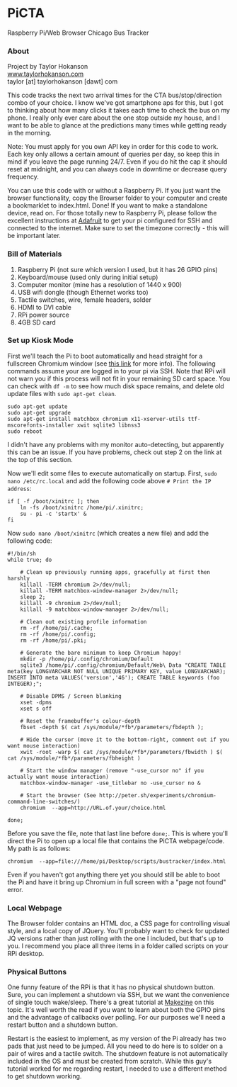 # PiCTA
Raspberry Pi/Web Browser Chicago Bus Tracker

### About

Project by Taylor Hokanson  
www.taylorhokanson.com  
taylor [at] taylorhokanson [dawt] com 

This code tracks the next two arrival times for the CTA
bus/stop/direction combo of your choice. I know we've got smartphone aps
for this, but I got to thinking
about how many clicks it takes each time to check the bus on my phone. I really
only ever care about the one stop outside my house, and I want to be
able to glance at the predictions many times while getting ready in the
morning.

Note: You must apply for you own API key in order for this code to work. Each
key only allows a certain amount of queries per day, so keep this in
mind if you leave the page running 24/7. Even if you do hit the cap it
should reset at midnight, and you can always code in downtime or
decrease query frequency.

You can use this code with or without a Raspberry Pi. If you just want
the browser functionality, copy the Browser folder to your computer and
create a bookmarklet to index.html. Done! If you want to make a standalone
device, read on. For those totally new to Raspberry Pi, please follow the
excellent instructions at
[Adafruit](https://learn.adafruit.com/category/raspberry-pi) to get your
pi configured for SSH and connected to the internet. Make sure to set
the timezone correctly - this will be important later.

### Bill of Materials

1. Raspberry Pi (not sure which version I used, but it has 26 GPIO pins)
2. Keyboard/mouse (used only during initial setup)
3. Computer monitor (mine has a resolution of 1440 x 900)
4. USB wifi dongle (though Ethernet works too)
5. Tactile switches, wire, female headers, solder
6. HDMI to DVI cable
7. RPi power source
8. 4GB SD card

### Set up Kiosk Mode

First we'll teach the Pi to boot automatically and head straight for a
fullscreen Chromium window (see 
[this link](http://blogs.wcode.org/2013/09/howto-boot-your-raspberry-pi-into-a-fullscreen-browser-kiosk/#comments-toggle)
 for more info). The following commands assume your are logged in to
 your pi via SSH. Note that RPi will not warn you if this process will
 not fit in your remaining SD card space. You can check with `df -m` to
 see how much disk space remains, and delete old update files with `sudo
 apt-get clean`.

```
sudo apt-get update
sudo apt-get upgrade
sudo apt-get install matchbox chromium x11-xserver-utils ttf-mscorefonts-installer xwit sqlite3 libnss3
sudo reboot
```

I didn't have any problems with my monitor auto-detecting, but
apparently this can be an issue. If you have problems, check out step 2
on the link at the top of this section.

Now we'll edit some files to execute automatically on startup. First,
`sudo nano /etc/rc.local` and add the following code above `# Print the IP
address`:

```
if [ -f /boot/xinitrc ]; then
	ln -fs /boot/xinitrc /home/pi/.xinitrc;
	su - pi -c 'startx' &
fi
```

Now `sudo nano /boot/xinitrc` (which creates a new file) and add the following code:

```
#!/bin/sh
while true; do

	# Clean up previously running apps, gracefully at first then harshly
	killall -TERM chromium 2>/dev/null;
	killall -TERM matchbox-window-manager 2>/dev/null;
	sleep 2;
	killall -9 chromium 2>/dev/null;
	killall -9 matchbox-window-manager 2>/dev/null;

	# Clean out existing profile information
	rm -rf /home/pi/.cache;
	rm -rf /home/pi/.config;
	rm -rf /home/pi/.pki;

	# Generate the bare minimum to keep Chromium happy!
	mkdir -p /home/pi/.config/chromium/Default
	sqlite3 /home/pi/.config/chromium/Default/Web\ Data "CREATE TABLE meta(key LONGVARCHAR NOT NULL UNIQUE PRIMARY KEY, value LONGVARCHAR); INSERT INTO meta VALUES('version','46'); CREATE TABLE keywords (foo INTEGER);";

	# Disable DPMS / Screen blanking
	xset -dpms
	xset s off

	# Reset the framebuffer's colour-depth
	fbset -depth $( cat /sys/module/*fb*/parameters/fbdepth );

	# Hide the cursor (move it to the bottom-right, comment out if you want mouse interaction)
	xwit -root -warp $( cat /sys/module/*fb*/parameters/fbwidth ) $( cat /sys/module/*fb*/parameters/fbheight )

	# Start the window manager (remove "-use_cursor no" if you actually want mouse interaction)
	matchbox-window-manager -use_titlebar no -use_cursor no &

	# Start the browser (See http://peter.sh/experiments/chromium-command-line-switches/)
	chromium  --app=http://URL.of.your/choice.html

done;
```

Before you save the file, note that last line before `done;`. This is
where you'll direct the Pi to open up a local file that contains the
PiCTA webpage/code. My path is as follows:

```
chromium  --app=file:///home/pi/Desktop/scripts/bustracker/index.html
```

Even if you haven't got anything there yet you should still be able to
boot the Pi and have it  bring up Chromium in full screen with a "page
not found" error.

### Local Webpage

The Browser folder contains an HTML doc, a CSS page for controlling
visual style, and a local copy of JQuery. You'll probably want to check
for updated JQ versions rather than just rolling with the one I
included, but that's up to you. I recommend you place all three items in
a folder called scripts on your RPi desktop.

### Physical Buttons

One funny feature of the RPi is that it has no physical shutdown button.
Sure, you can implement a shutdown via SSH, but we want the convenience
of single touch wake/sleep. There's a great tutorial at 
[Makezine](http://makezine.com/projects/tutorial-raspberry-pi-gpio-pins-and-python/) 
on this topic. It's well worth the read if you want to learn about both
the GPIO pins and the advantage of callbacks over polling. For our
purposes we'll need a restart button and a shutdown button.

Restart is the easiest to implement, as my version of the Pi already has
two pads that just need to be jumped. All you need to do here is to
solder on a pair of wires and a tactile switch. The shutdown feature is
not automatically included in the OS and must be created from scratch.
While this guy's tutorial worked for me regarding restart, I needed to
use a different method to get shutdown working.
